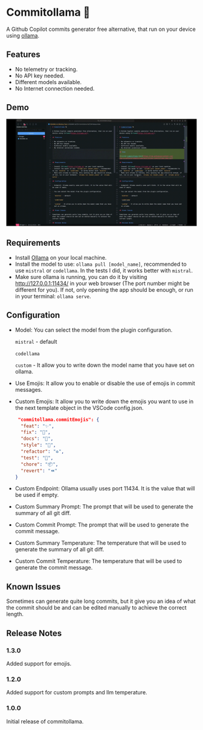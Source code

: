 # Commitollama 🦙

A Github Copilot commits generator free alternative, that run on your device using [ollama][1].

## Features

- No telemetry or tracking.
- No API key needed.
- Different models available.
- No Internet connection needed.

## Demo

![vscode-commitollama-demo][2]

## Requirements

- Install [Ollama][1] on your local machine.
- Install the model to use: `ollama pull [model_name]`, recommended to use `mistral` or `codellama`. In the tests I did, it works better with `mistral`.
- Make sure ollama is running, you can do it by visiting http://127.0.0.1:11434/ in your web browser (The port number might be different for you). If not, only opening the app should be enough, or run in your terminal: `ollama serve`.

## Configuration

- Model: You can select the model from the plugin configuration.

  `mistral` - default

  `codellama`

  `custom` - It allow you to write down the model name that you have set on ollama.

- Use Emojis: It allow you to enable or disable the use of emojis in commit messages.

- Custom Emojis: It allow you to write down the emojis you want to use in the next template object in the VSCode config.json.

  ```json
   "commitollama.commitEmojis": {
    "feat": "✨",
    "fix": "🐛",
    "docs": "📝",
    "style": "💎",
    "refactor": "♻️",
    "test": "🧪",
    "chore": "📦",
    "revert": "⏪"
  }
  ```

- Custom Endpoint: Ollama usually uses port 11434. It is the value that will be used if empty.

- Custom Summary Prompt: The prompt that will be used to generate the summary of all git diff.

- Custom Commit Prompt: The prompt that will be used to generate the commit message.

- Custom Summary Temperature: The temperature that will be used to generate the summary of all git diff.

- Custom Commit Temperature: The temperature that will be used to generate the commit message.

## Known Issues

Sometimes can generate quite long commits, but it give you an idea of what the commit should be and can be edited manually to achieve the correct length.

## Release Notes

### 1.3.0

Added support for emojis.

### 1.2.0

Added support for custom prompts and llm temperature.

### 1.0.0

Initial release of commitollama.

[1]: https://ollama.ai/
[2]: https://raw.githubusercontent.com/jepricreations/commitollama/main/commitollama-demo.gif
